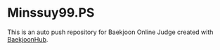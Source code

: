 # Minssuy99.PS
This is an auto push repository for Baekjoon Online Judge created with [BaekjoonHub](https://github.com/BaekjoonHub/BaekjoonHub).
